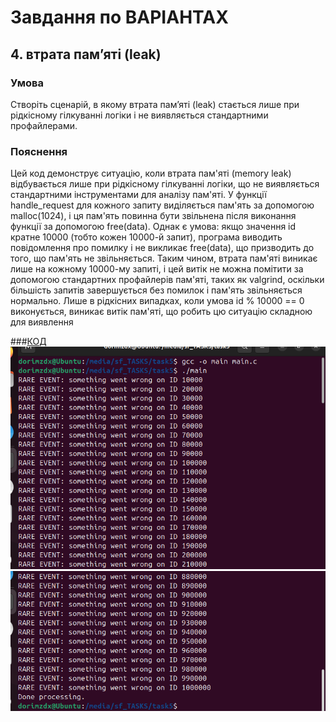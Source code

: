 # Завдання по ВАРІАНТАХ
## 4. втрата пам’яті (leak)
### Умова 
Створіть сценарій, в якому втрата пам’яті (leak) стається лише при рідкісному гілкуванні логіки і не виявляється стандартними профайлерами.
### Пояснення 
Цей код демонструє ситуацію, коли втрата пам'яті (memory leak) відбувається лише при рідкісному гілкуванні логіки, що не виявляється стандартними інструментами для аналізу пам'яті.
У функції handle_request для кожного запиту виділяється пам'ять за допомогою malloc(1024), і ця пам'ять повинна бути звільнена після виконання функції за допомогою free(data). Однак є умова: якщо значення id кратне 10000 (тобто кожен 10000-й запит), програма виводить повідомлення про помилку і не викликає free(data), що призводить до того, що пам'ять не звільняється.
Таким чином, втрата пам'яті виникає лише на кожному 10000-му запиті, і цей витік не можна помітити за допомогою стандартних профайлерів пам'яті, таких як valgrind, оскільки більшість запитів завершується без помилок і пам'ять звільняється нормально. Лише в рідкісних випадках, коли умова id % 10000 == 0 виконується, виникає витік пам'яті, що робить цю ситуацію складною для виявлення

###[КОД](task5/main.c)<br>
![](task5/Screenshot%20from%202025-04-12%2020-14-12.png)
![](task5/Screenshot%20from%202025-04-12%2020-15-08.png)
